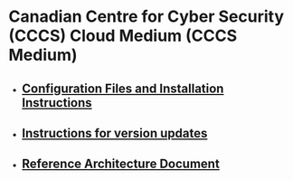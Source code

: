# Canadian Centre for Cyber Security (CCCS) Cloud Medium (CCCS Medium)

- ## [Configuration Files and Installation Instructions](./config/readme.md)

- ## [Instructions for version updates](./update-instructions.md)

- ## [Reference Architecture Document](./architecture-doc/readme.md)
